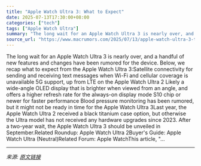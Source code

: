 ```yaml
---
title: "Apple Watch Ultra 3: What to Expect"
date: 2025-07-13T17:30:00+08:00
categories: ["tech"]
tags: ["Apple Watch Ultra"]
summary: "The long wait for an Apple Watch Ultra 3 is nearly over, and a handful of new features and changes have been rumored for the device. Below, we recap what to expect from the Apple Watch Ultra 3:Satelli"
source_url: "https://www.macrumors.com/2025/07/13/apple-watch-ultra-3-two-rumored-upgrades/"
---
```


The long wait for an Apple Watch Ultra 3 is nearly over, and a handful of new features and changes have been rumored for the device. Below, we recap what to expect from the Apple Watch Ultra 3:Satellite connectivity for sending and receiving text messages when Wi-Fi and cellular coverage is unavailable 5G support, up from LTE on the Apple Watch Ultra 2 Likely a wide-angle OLED display that is brighter when viewed from an angle, and offers a higher refresh rate for the always-on display mode S10 chip or newer for faster performance Blood pressure monitoring has been rumored, but it might not be ready in time for the Apple Watch Ultra 3Last year, the Apple Watch Ultra 2 received a black titanium case option, but otherwise the Ultra model has not received any hardware upgrades since 2023. After a two-year wait, the Apple Watch Ultra 3 should be unveiled in September.Related Roundup: Apple Watch Ultra 2Buyer's Guide: Apple Watch Ultra (Neutral)Related Forum: Apple WatchThis article, &quot;...

---

*来源: [原文链接](https://www.macrumors.com/2025/07/13/apple-watch-ultra-3-two-rumored-upgrades/)*
